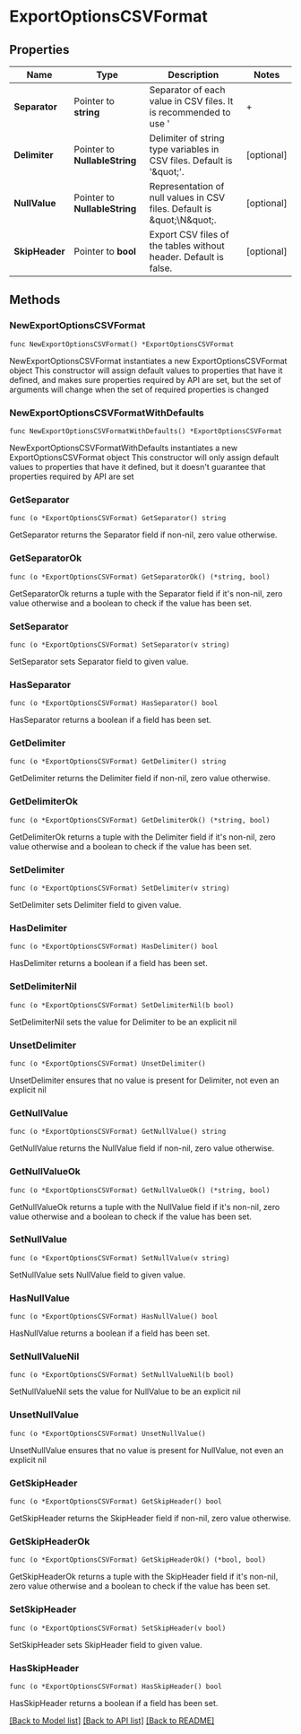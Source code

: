 # ExportOptionsCSVFormat

## Properties

Name | Type | Description | Notes
------------ | ------------- | ------------- | -------------
**Separator** | Pointer to **string** | Separator of each value in CSV files. It is recommended to use &#39;|+|&#39; or other uncommon character combinations. Default is &#39;,&#39;. | [optional] 
**Delimiter** | Pointer to **NullableString** | Delimiter of string type variables in CSV files. Default is &#39;\&quot;&#39;. | [optional] 
**NullValue** | Pointer to **NullableString** | Representation of null values in CSV files. Default is \&quot;\\N\&quot;. | [optional] 
**SkipHeader** | Pointer to **bool** | Export CSV files of the tables without header. Default is false. | [optional] 

## Methods

### NewExportOptionsCSVFormat

`func NewExportOptionsCSVFormat() *ExportOptionsCSVFormat`

NewExportOptionsCSVFormat instantiates a new ExportOptionsCSVFormat object
This constructor will assign default values to properties that have it defined,
and makes sure properties required by API are set, but the set of arguments
will change when the set of required properties is changed

### NewExportOptionsCSVFormatWithDefaults

`func NewExportOptionsCSVFormatWithDefaults() *ExportOptionsCSVFormat`

NewExportOptionsCSVFormatWithDefaults instantiates a new ExportOptionsCSVFormat object
This constructor will only assign default values to properties that have it defined,
but it doesn't guarantee that properties required by API are set

### GetSeparator

`func (o *ExportOptionsCSVFormat) GetSeparator() string`

GetSeparator returns the Separator field if non-nil, zero value otherwise.

### GetSeparatorOk

`func (o *ExportOptionsCSVFormat) GetSeparatorOk() (*string, bool)`

GetSeparatorOk returns a tuple with the Separator field if it's non-nil, zero value otherwise
and a boolean to check if the value has been set.

### SetSeparator

`func (o *ExportOptionsCSVFormat) SetSeparator(v string)`

SetSeparator sets Separator field to given value.

### HasSeparator

`func (o *ExportOptionsCSVFormat) HasSeparator() bool`

HasSeparator returns a boolean if a field has been set.

### GetDelimiter

`func (o *ExportOptionsCSVFormat) GetDelimiter() string`

GetDelimiter returns the Delimiter field if non-nil, zero value otherwise.

### GetDelimiterOk

`func (o *ExportOptionsCSVFormat) GetDelimiterOk() (*string, bool)`

GetDelimiterOk returns a tuple with the Delimiter field if it's non-nil, zero value otherwise
and a boolean to check if the value has been set.

### SetDelimiter

`func (o *ExportOptionsCSVFormat) SetDelimiter(v string)`

SetDelimiter sets Delimiter field to given value.

### HasDelimiter

`func (o *ExportOptionsCSVFormat) HasDelimiter() bool`

HasDelimiter returns a boolean if a field has been set.

### SetDelimiterNil

`func (o *ExportOptionsCSVFormat) SetDelimiterNil(b bool)`

 SetDelimiterNil sets the value for Delimiter to be an explicit nil

### UnsetDelimiter
`func (o *ExportOptionsCSVFormat) UnsetDelimiter()`

UnsetDelimiter ensures that no value is present for Delimiter, not even an explicit nil
### GetNullValue

`func (o *ExportOptionsCSVFormat) GetNullValue() string`

GetNullValue returns the NullValue field if non-nil, zero value otherwise.

### GetNullValueOk

`func (o *ExportOptionsCSVFormat) GetNullValueOk() (*string, bool)`

GetNullValueOk returns a tuple with the NullValue field if it's non-nil, zero value otherwise
and a boolean to check if the value has been set.

### SetNullValue

`func (o *ExportOptionsCSVFormat) SetNullValue(v string)`

SetNullValue sets NullValue field to given value.

### HasNullValue

`func (o *ExportOptionsCSVFormat) HasNullValue() bool`

HasNullValue returns a boolean if a field has been set.

### SetNullValueNil

`func (o *ExportOptionsCSVFormat) SetNullValueNil(b bool)`

 SetNullValueNil sets the value for NullValue to be an explicit nil

### UnsetNullValue
`func (o *ExportOptionsCSVFormat) UnsetNullValue()`

UnsetNullValue ensures that no value is present for NullValue, not even an explicit nil
### GetSkipHeader

`func (o *ExportOptionsCSVFormat) GetSkipHeader() bool`

GetSkipHeader returns the SkipHeader field if non-nil, zero value otherwise.

### GetSkipHeaderOk

`func (o *ExportOptionsCSVFormat) GetSkipHeaderOk() (*bool, bool)`

GetSkipHeaderOk returns a tuple with the SkipHeader field if it's non-nil, zero value otherwise
and a boolean to check if the value has been set.

### SetSkipHeader

`func (o *ExportOptionsCSVFormat) SetSkipHeader(v bool)`

SetSkipHeader sets SkipHeader field to given value.

### HasSkipHeader

`func (o *ExportOptionsCSVFormat) HasSkipHeader() bool`

HasSkipHeader returns a boolean if a field has been set.


[[Back to Model list]](../README.md#documentation-for-models) [[Back to API list]](../README.md#documentation-for-api-endpoints) [[Back to README]](../README.md)


